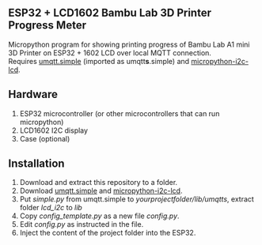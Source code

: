 ## ESP32 + LCD1602 Bambu Lab 3D Printer Progress Meter
Micropython program for showing printing progress of Bambu Lab A1 mini 3D Printer on ESP32 + 1602 LCD over local MQTT connection.  
Requires [umqtt.simple](https://github.com/micropython/micropython-lib/blob/master/micropython/umqtt.simple/umqtt/simple.py) (imported as umqtt**s**.simple) and [micropython-i2c-lcd](https://github.com/brainelectronics/micropython-i2c-lcd).
## Hardware
1. ESP32 microcontroller (or other microcontrollers that can run micropython)
2. LCD1602 I2C display
3. Case (optional)
## Installation
1. Download and extract this repository to a folder.
2. Download [umqtt.simple](https://github.com/micropython/micropython-lib/blob/master/micropython/umqtt.simple/umqtt/simple.py) and [micropython-i2c-lcd](https://github.com/brainelectronics/micropython-i2c-lcd/releases).
3. Put *simple.py* from umqtt.simple to *yourprojectfolder/lib/umqtts*, extract folder *lcd_i2c* to *lib*
4. Copy *config_template.py* as a new file *config.py*.
5. Edit *config.py* as instructed in the file.
6. Inject the content of the project folder into the ESP32.
